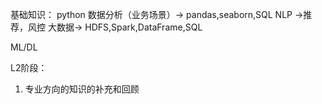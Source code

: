 基础知识：
python
数据分析（业务场景）-> pandas,seaborn,SQL
NLP ->推荐，风控
大数据-> HDFS,Spark,DataFrame,SQL

ML/DL

L2阶段：

1. 专业方向的知识的补充和回顾